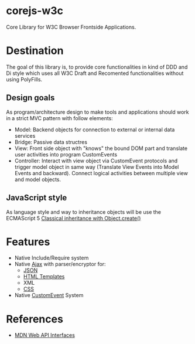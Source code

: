 # corejs-w3c
Core Library for W3C Browser Frontside Applications.

# Destination
The goal of this library is, to provide core functionalities in kind of DDD and Di style which uses all W3C Draft and Recomented functionalities without using PolyFills.
## Design goals
As program/architecture design to make tools and applications should work in a strict MVC pattern with follow elements:
* Model: Backend objects for connection to external or internal data services
* Bridge: Passive data structres
* View: Front side object with "knows" the bound DOM part and translate user activities into program CustomEvents
* Controller: Interact with view object via CustomEvent protocols and trigger model object in same way (Translate View Events into Model Events and backward). Connect logical activities between multiple view and model objects.

## JavaScript style
As language style and way to inheritance objects will be use the ECMAScript 5 [Classical inheritance with Object.create()]()

# Features
* Native Include/Require system
* Native [Ajax](https://developer.mozilla.org/en-US/docs/Web/API/XMLHttpRequest) with parser/encryptor for:
	* [JSON](https://developer.mozilla.org/en-US/docs/Web/JavaScript/Reference/Global_Objects/JSON)
	* [HTML Templates](https://developer.mozilla.org/en-US/docs/Web/API/Element/insertAdjacentHTML)
	* XML
	* [CSS](https://developer.mozilla.org/en-US/docs/Web/API/CSSStyleSheet)
* Native [CustomEvent](https://developer.mozilla.org/en-US/docs/Web/API/CustomEvent) System

# References
* [MDN Web API Interfaces](https://developer.mozilla.org/en-US/docs/Web/API)
